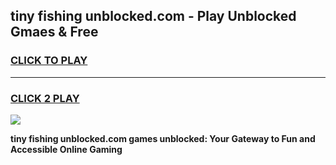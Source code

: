 
## tiny fishing unblocked.com - Play Unblocked Gmaes & Free
<h3>
<a href="https://news.freeplayer.one?title=tiny_fishing_unblocked.com&ref=23F">CLICK TO PLAY</a></h3>
<hr>

<h3>
<a href="https://news.freeplayer.one?title=tiny_fishing_unblocked.com&ref=23F">CLICK 2 PLAY</a>
  
</h3>

<a href="https://news.freeplayer.one?title=tiny_fishing_unblocked.com&ref=23F/"><img src="https://clearcache.store/games.png"></a>


**tiny fishing unblocked.com games unblocked: Your Gateway to Fun and Accessible Online Gaming**
